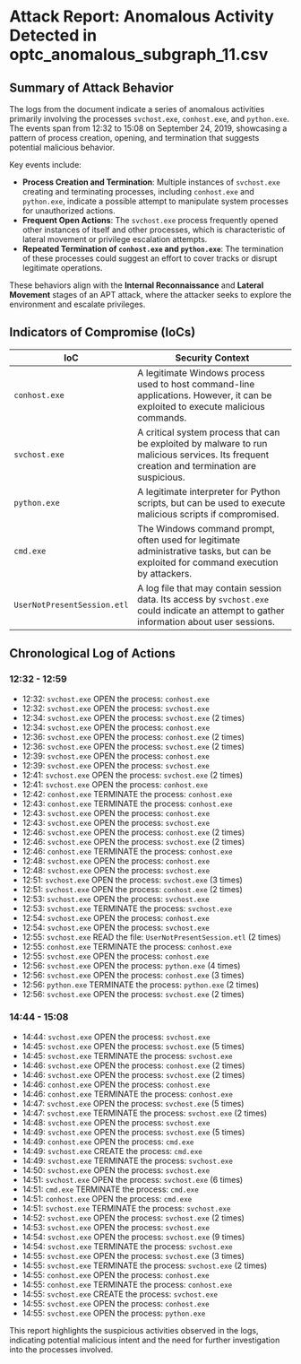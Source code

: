 # Attack Report: Anomalous Activity Detected in optc_anomalous_subgraph_11.csv

## Summary of Attack Behavior

The logs from the document indicate a series of anomalous activities primarily involving the processes `svchost.exe`, `conhost.exe`, and `python.exe`. The events span from 12:32 to 15:08 on September 24, 2019, showcasing a pattern of process creation, opening, and termination that suggests potential malicious behavior.

Key events include:
- **Process Creation and Termination**: Multiple instances of `svchost.exe` creating and terminating processes, including `conhost.exe` and `python.exe`, indicate a possible attempt to manipulate system processes for unauthorized actions.
- **Frequent Open Actions**: The `svchost.exe` process frequently opened other instances of itself and other processes, which is characteristic of lateral movement or privilege escalation attempts.
- **Repeated Termination of `conhost.exe` and `python.exe`**: The termination of these processes could suggest an effort to cover tracks or disrupt legitimate operations.

These behaviors align with the **Internal Reconnaissance** and **Lateral Movement** stages of an APT attack, where the attacker seeks to explore the environment and escalate privileges.

## Indicators of Compromise (IoCs)

| IoC                        | Security Context                                                                                     |
|----------------------------|------------------------------------------------------------------------------------------------------|
| `conhost.exe`             | A legitimate Windows process used to host command-line applications. However, it can be exploited to execute malicious commands. |
| `svchost.exe`             | A critical system process that can be exploited by malware to run malicious services. Its frequent creation and termination are suspicious. |
| `python.exe`              | A legitimate interpreter for Python scripts, but can be used to execute malicious scripts if compromised. |
| `cmd.exe`                 | The Windows command prompt, often used for legitimate administrative tasks, but can be exploited for command execution by attackers. |
| `UserNotPresentSession.etl` | A log file that may contain session data. Its access by `svchost.exe` could indicate an attempt to gather information about user sessions. |

## Chronological Log of Actions

### 12:32 - 12:59
- 12:32: `svchost.exe` OPEN the process: `conhost.exe`
- 12:32: `svchost.exe` OPEN the process: `svchost.exe`
- 12:34: `svchost.exe` OPEN the process: `svchost.exe` (2 times)
- 12:34: `svchost.exe` OPEN the process: `conhost.exe`
- 12:36: `svchost.exe` OPEN the process: `conhost.exe` (2 times)
- 12:36: `svchost.exe` OPEN the process: `svchost.exe` (2 times)
- 12:39: `svchost.exe` OPEN the process: `conhost.exe`
- 12:39: `svchost.exe` OPEN the process: `svchost.exe`
- 12:41: `svchost.exe` OPEN the process: `svchost.exe` (2 times)
- 12:41: `svchost.exe` OPEN the process: `conhost.exe`
- 12:42: `conhost.exe` TERMINATE the process: `conhost.exe`
- 12:43: `conhost.exe` TERMINATE the process: `conhost.exe`
- 12:43: `svchost.exe` OPEN the process: `conhost.exe`
- 12:43: `svchost.exe` OPEN the process: `svchost.exe`
- 12:46: `svchost.exe` OPEN the process: `conhost.exe` (2 times)
- 12:46: `svchost.exe` OPEN the process: `svchost.exe` (2 times)
- 12:46: `conhost.exe` TERMINATE the process: `conhost.exe`
- 12:48: `svchost.exe` OPEN the process: `conhost.exe`
- 12:48: `svchost.exe` OPEN the process: `svchost.exe`
- 12:51: `svchost.exe` OPEN the process: `svchost.exe` (3 times)
- 12:51: `svchost.exe` OPEN the process: `conhost.exe` (2 times)
- 12:53: `svchost.exe` OPEN the process: `svchost.exe`
- 12:53: `svchost.exe` TERMINATE the process: `svchost.exe`
- 12:54: `svchost.exe` OPEN the process: `conhost.exe`
- 12:54: `svchost.exe` OPEN the process: `svchost.exe`
- 12:55: `svchost.exe` READ the file: `UserNotPresentSession.etl` (2 times)
- 12:55: `conhost.exe` TERMINATE the process: `conhost.exe`
- 12:55: `svchost.exe` OPEN the process: `conhost.exe`
- 12:56: `svchost.exe` OPEN the process: `python.exe` (4 times)
- 12:56: `svchost.exe` OPEN the process: `conhost.exe` (3 times)
- 12:56: `python.exe` TERMINATE the process: `python.exe` (2 times)
- 12:56: `svchost.exe` OPEN the process: `svchost.exe` (2 times)

### 14:44 - 15:08
- 14:44: `svchost.exe` OPEN the process: `svchost.exe`
- 14:45: `svchost.exe` OPEN the process: `svchost.exe` (5 times)
- 14:45: `svchost.exe` TERMINATE the process: `svchost.exe`
- 14:46: `svchost.exe` OPEN the process: `conhost.exe` (2 times)
- 14:46: `svchost.exe` OPEN the process: `svchost.exe` (2 times)
- 14:46: `conhost.exe` OPEN the process: `conhost.exe`
- 14:46: `conhost.exe` TERMINATE the process: `conhost.exe`
- 14:47: `svchost.exe` OPEN the process: `svchost.exe` (5 times)
- 14:47: `svchost.exe` TERMINATE the process: `svchost.exe` (2 times)
- 14:48: `svchost.exe` OPEN the process: `svchost.exe`
- 14:49: `svchost.exe` OPEN the process: `svchost.exe` (5 times)
- 14:49: `conhost.exe` OPEN the process: `cmd.exe`
- 14:49: `svchost.exe` CREATE the process: `cmd.exe`
- 14:49: `svchost.exe` TERMINATE the process: `svchost.exe`
- 14:50: `svchost.exe` OPEN the process: `svchost.exe`
- 14:51: `svchost.exe` OPEN the process: `svchost.exe` (6 times)
- 14:51: `cmd.exe` TERMINATE the process: `cmd.exe`
- 14:51: `conhost.exe` OPEN the process: `cmd.exe`
- 14:51: `svchost.exe` TERMINATE the process: `svchost.exe`
- 14:52: `svchost.exe` OPEN the process: `svchost.exe` (2 times)
- 14:53: `svchost.exe` OPEN the process: `svchost.exe`
- 14:54: `svchost.exe` OPEN the process: `svchost.exe` (9 times)
- 14:54: `svchost.exe` TERMINATE the process: `svchost.exe`
- 14:55: `svchost.exe` OPEN the process: `svchost.exe` (3 times)
- 14:55: `svchost.exe` TERMINATE the process: `svchost.exe` (2 times)
- 14:55: `conhost.exe` OPEN the process: `conhost.exe`
- 14:55: `conhost.exe` TERMINATE the process: `conhost.exe`
- 14:55: `svchost.exe` CREATE the process: `svchost.exe`
- 14:55: `svchost.exe` OPEN the process: `conhost.exe`
- 14:55: `svchost.exe` OPEN the process: `python.exe` 

This report highlights the suspicious activities observed in the logs, indicating potential malicious intent and the need for further investigation into the processes involved.